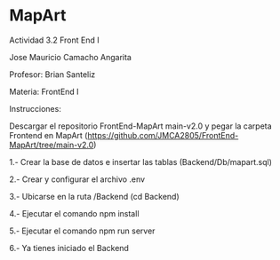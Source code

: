 # MapArt
Actividad 3.2 Front End I

Jose Mauricio Camacho Angarita

Profesor:  Brian Santeliz

Materia: FrontEnd I

Instrucciones:

Descargar el repositorio FrontEnd-MapArt main-v2.0 y pegar la carpeta Frontend en MapArt (https://github.com/JMCA2805/FrontEnd-MapArt/tree/main-v2.0)

1.- Crear la base de datos e insertar las tablas (Backend/Db/mapart.sql)

2.- Crear y configurar el archivo .env

3.- Ubicarse en la ruta /Backend (cd Backend)

4.- Ejecutar el comando npm install

5.- Ejecutar el comando npm run server

6.- Ya tienes iniciado el Backend
